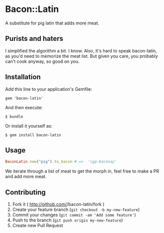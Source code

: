 # Bacon::Latin

A substitute for pig latin that adds more meat.

## Purists and haters

I simplified the algorithm a bit. I know. Also, it's hard to speak bacon-latin, as you'd need to memorize the meat list. But given you care, you probably can't cook anyway, so good on you.

## Installation

Add this line to your application's Gemfile:

    gem 'bacon-latin'

And then execute:

    $ bundle

Or install it yourself as:

    $ gem install bacon-latin

## Usage

```ruby
BaconLatin.new("pig").to_bacon # =>  'igp-baconay'
```

We iterate through a list of meat to get the morph in, feel free to make a PR and add more meat.

## Contributing

1. Fork it ( http://github.com/<my-github-username>/bacon-latin/fork )
2. Create your feature branch (`git checkout -b my-new-feature`)
3. Commit your changes (`git commit -am 'Add some feature'`)
4. Push to the branch (`git push origin my-new-feature`)
5. Create new Pull Request
